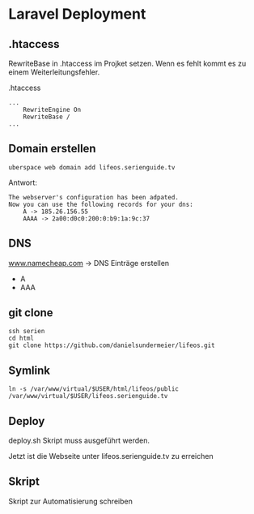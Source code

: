 # Laravel Deployment

## .htaccess

RewriteBase in .htaccess im Projket setzen.
Wenn es fehlt kommt es zu einem Weiterleitungsfehler.

.htaccess 
```
...
    RewriteEngine On
    RewriteBase /
...
```

## Domain erstellen

```
uberspace web domain add lifeos.serienguide.tv
```

Antwort:
```
The webserver's configuration has been adpated.
Now you can use the following records for your dns:
    A -> 185.26.156.55
    AAAA -> 2a00:d0c0:200:0:b9:1a:9c:37
```

<!-- TODO: Rückgabe -->

## DNS

www.namecheap.com -> DNS Einträge erstellen

- A
- AAA

## git clone

```
ssh serien
cd html
git clone https://github.com/danielsundermeier/lifeos.git
```

## Symlink

```
ln -s /var/www/virtual/$USER/html/lifeos/public /var/www/virtual/$USER/lifeos.serienguide.tv
```

## Deploy

deploy.sh Skript muss ausgeführt werden.

Jetzt ist die Webseite unter lifeos.serienguide.tv zu erreichen

## Skript

Skript zur Automatisierung schreiben
